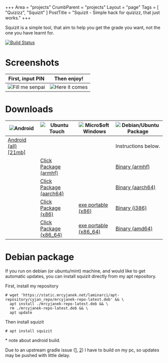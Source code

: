 +++
Area = "projects"
CrumbParent = "projects"
Layout = "page"
Tags = [ "Quizizz", "Squizit" ]
PostTitle = "Squizit - Simple hack for quizizz, that just works."
+++

Squizit is a simple tool, that aim to help you get the grade you want, not the one you have learnt for.

[![Build Status](https://ci.mrcyjanek.net/badge/build-squizit.svg)](https://ci.mrcyjanek.net/jobs/build-squizit)

# Screenshots

| First, input PIN | Then enjoy! |
| ---------------- | ----------- |
| ![Fill me senpai](https://mrcyjanek.net/projects/squizit/static/input-pin.png) | ![Here it comes](https://mrcyjanek.net/projects/squizit/static/answers.png) |

# Downloads

| ![Android](/static/icons/android-icon.svg) | ![Ubuntu Touch](/static/icons/ubuntu-icon.svg) | ![Micro$oft Windows](/static/icons/microsoft-icon.svg) | ![Debian/Ubuntu Package](/static/icons/debian-icon.svg) |
| --- | --- | --- | --- |
| [Android (all) [21mb]](https://static.mrcyjanek.net/laminarci/build-squizit/latest/squizit.android.all.apk) | | | Instructions below. |
|  | [Click Package (armhf)](https://static.mrcyjanek.net/laminarci/build-squizit/latest/squizit_arm.click) | | [Binary (armhf)](https://static.mrcyjanek.net/laminarci/build-squizit/latest/squizit_linux_armhf) |
|  | [Click Package (aarch64)](https://static.mrcyjanek.net/laminarci/build-squizit/latest/squizit_arm64.click) | | [Binary (aarch64)](https://static.mrcyjanek.net/laminarci/build-squizit/latest/squizit_linux_arm64) |
|  | [Click Package (x86)]() | [exe portable (x86)](https://static.mrcyjanek.net/laminarci/build-squizit/13/squizit_windows_386.exe) | [Binary (i386)](https://static.mrcyjanek.net/laminarci/build-squizit/latest/squizit_linux_386) |
|  | [Click Package (x86_64)](https://static.mrcyjanek.net/laminarci/build-squizit/latest/squizit_amd64.click) | [exe portable (x86_64)](https://static.mrcyjanek.net/laminarci/build-squizit/latest/squizit_windows_amd64.exe) | [Binary (amd64)](https://static.mrcyjanek.net/laminarci/build-squizit/latest/squizit_linux_amd64) |

# Debian package

If you run on debian (or ubuntu/mint) machine, and would like to get automatic updates, you can install squizit directly from my apt repository.

First, install my repository

```plain
# wget 'https://static.mrcyjanek.net/laminarci/apt-repository/cyjan_repo/mrcyjanek-repo-latest.deb' && \
  apt install ./mrcyjanek-repo-latest.deb && \
  rm ./mrcyjanek-repo-latest.deb && \
  apt update
```

Then install squizit

```plain
# apt install squizit
```

\* note about android build.

Due to an upstream gradle issue ([1](https://github.com/gradle/gradle/issues/14528), [2](https://github.com/gradle/gradle/issues/12731)) I have to build on my pc, so updates may be pushed with little delay.